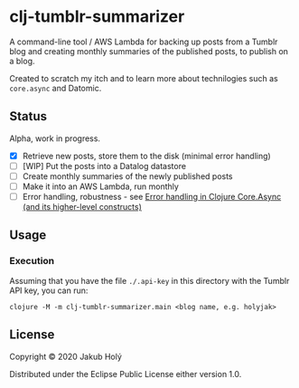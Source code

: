 # clj-tumblr-summarizer

A command-line tool / AWS Lambda for backing up posts from a Tumblr blog and creating monthly summaries of the published posts, to publish on a blog.

Created to scratch my itch and to learn more about technilogies such as `core.async` and Datomic.

## Status

Alpha, work in progress.

* [x] Retrieve new posts, store them to the disk (minimal error handling)
* [ ] [WIP] Put the posts into a Datalog datastore
* [ ] Create monthly summaries of the newly published posts
* [ ] Make it into an AWS Lambda, run monthly
* [ ] Error handling, robustness - see [Error handling in Clojure Core.Async (and its higher-level constructs)](https://blog.jakubholy.net/2019/core-async-error-handling/)

## Usage

### Execution

Assuming that you have the file `./.api-key` in this directory with the 
Tumblr API key, you can run:

    clojure -M -m clj-tumblr-summarizer.main <blog name, e.g. holyjak>

## License

Copyright © 2020 Jakub Holý

Distributed under the Eclipse Public License either version 1.0. 
